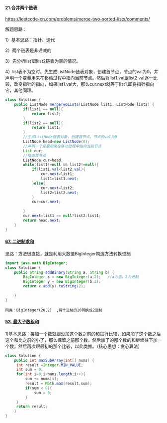 #### 21.合并两个链表

https://leetcode-cn.com/problems/merge-two-sorted-lists/comments/

解题思路：

1）基本思路：指针、迭代

2）两个链表是非递减的

3）先分析list1跟list2链表为空的情况。

4）list表不为空时。先生成ListNode链表对象，创建首节点，节点的val为0，并声明一个变量用来在移动过程中指向当前节点。然后将list1.val跟list2.val逐一比较，改变指针的指向，如果list1.val大，那么cur.next就等于list1,即将指针指向它，其他同理。

```java
class Solution {
    public ListNode mergeTwoLists(ListNode list1, ListNode list2) {
        if(list1 == null){
            return list2;
        }
        if(list2 == null){
            return list1;
        }
        //生成ListNode链表对象，创建首节点，节点的val为0
        ListNode head=new ListNode(0);
        //声明一个变量用来在移动过程中指向当前节点
        List cur;
        //指向首节点
        ListNode cur=head;
        while(list1!=null && list2!=null){
            if(list1.val<list2.val){
                cur.next=list1;
                list1=list1.next;
            }else{
                cur.next=list2;
                list2=list2.next;
            }
            cur=cur.next;
            
        }
        cur.next=list1 == null?list2:list1;
        return head.next;
    }
}
```

#### [67. 二进制求和](https://leetcode-cn.com/problems/add-binary/)

思路：方法很直接，就是利用大数值BigInteger构造方法转换进制

```java
import java.math.BigInteger;
class Solution {
    public String addBinary(String a, String b) {
        BigInteger x = new BigInteger(a,2);   //a为值，2为进制
        BigInteger y = new BigInteger(b,2);
        return x.add(y).toString(2);
 
    }
}
```

```
同类：BigInteger(20,2)  ,将十进制的20转换成2进制
```

#### [53. 最大子数组和](https://leetcode-cn.com/problems/maximum-subarray/)

1)基本思路：每加一个数就跟没加这个数之前的和进行比较，如果加了这个数之后这个和比之前的小了，那么保留之前那个数，然后加了的那个数的和继续往下加一个数，然后再次跟最初的那个比较，以此类推。（核心思想：贪心算法）

```java
class Solution {
    public int maxSubArray(int[] nums) {
     int result =Integer.MIN_VALUE;
     int sum = 0;
     for(int i=0;i<nums.length;i++){
         sum += nums[i];
         result = Math.max(result,sum);
         if(sum < 0){
             sum = 0;
         }
     }
     return result;
    }
}
```

